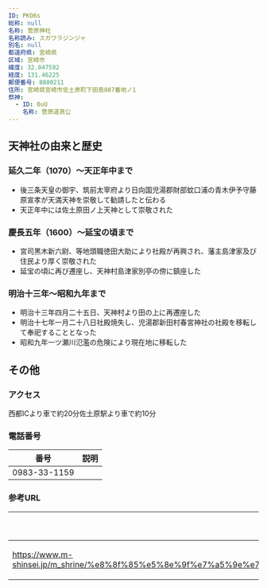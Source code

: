 ```yaml
---
ID: PKO6s
総称: null
名称: 菅原神社
名称読み: スガワラジンジャ
別名: null
都道府県: 宮崎県
区域: 宮崎市
緯度: 32.047592
経度: 131.46225
郵便番号: 8800211
住所: 宮崎県宮崎市佐土原町下田島887番地ノ1
祭神:
  - ID: 0uU
    名称: 菅原道真公
---
```


## 天神社の由来と歴史

### 延久二年（1070）～天正年中まで

- 後三条天皇の御宇、筑前太宰府より日向国児湯郡財部蚊口浦の青木伊予守藤原宣孝が天満天神を崇敬して勧請したと伝わる
- 天正年中には佐土原田ノ上天神として崇敬された

### 慶長五年（1600）～延宝の頃まで

- 宮司黒木新六尉、等地頭職徳田大助により社殿が再興され、藩主島津家及び住民より厚く崇敬された
- 延宝の頃に再び遷座し、天神村島津家別亭の傍に鎮座した

### 明治十三年～昭和九年まで

- 明治十三年四月二十五日、天神村より田の上に再遷座した
- 明治十七年一月二十八日社殿焼失し、児湯郡新田村春宮神社の社殿を移転して奉祀することとなった
- 昭和九年一ツ瀬川氾濫の危険により現在地に移転した

## その他

### アクセス

西都ICより車で約20分佐土原駅より車で約10分

### 電話番号

| 番号         | 説明 |
| ------------ | ---- |
| 0983-33-1159 |      |

### 参考URL

| URL                                                                                                                                                                                                   | 説明   |
| ----------------------------------------------------------------------------------------------------------------------------------------------------------------------------------------------------- | ------ |
| https://www.m-shinsei.jp/m_shrine/%e8%8f%85%e5%8e%9f%e7%a5%9e%e7%a4%be%ef%bc%88%e3%81%99%e3%81%8c%e3%82%8f%e3%82%89%e3%81%98%e3%82%93%e3%81%98%e3%82%83%ef%bc%89%e4%bd%90%e5%9c%9f%e5%8e%9f%e7%94%ba/ | 神社庁 |

